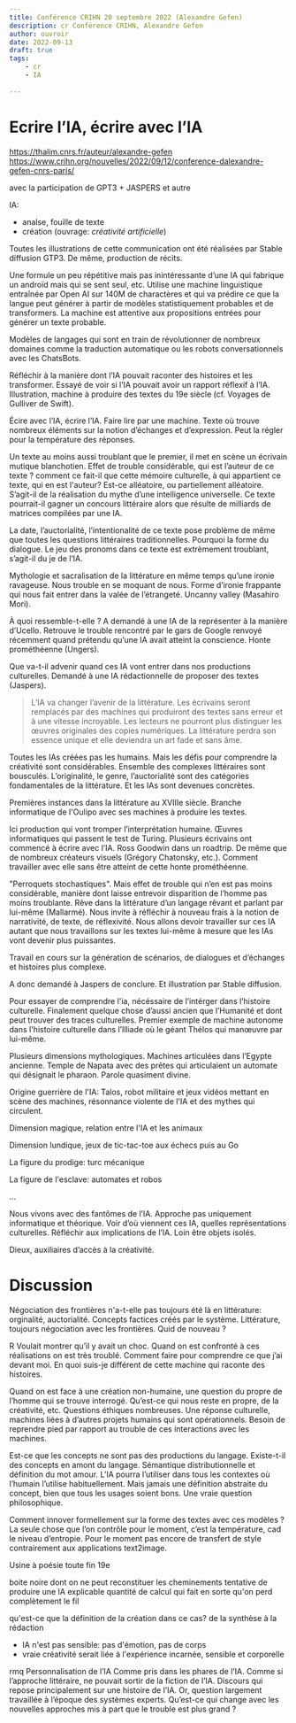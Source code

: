 ```yaml
---
title: Conférence CRIHN 20 septembre 2022 (Alexandre Gefen)
description: cr Conférence CRIHN, Alexandre Gefen
author: ouvroir
date: 2022-09-13
draft: true
tags:
    - cr
    - IA
    
---
```

# Ecrire l’IA, écrire avec l’IA 

https://thalim.cnrs.fr/auteur/alexandre-gefen
https://www.crihn.org/nouvelles/2022/09/12/conference-dalexandre-gefen-cnrs-paris/

avec la participation de GPT3 + JASPERS et autre 

IA: 
- analse, fouille de texte
- création (ouvrage: *créativité artificielle*)


Toutes les illustrations de cette communication ont été réalisées par Stable diffusion GTP3. De même, production de récits.

Une formule un peu répétitive mais pas inintéressante d’une IA qui fabrique un androïd mais qui se sent seul, etc. Utilise une machine linguistique entraînée par Open AI sur 140M de charactères et qui va prédire ce que la langue peut générer à partir de modèles statistiquement probables et de transformers. La machine est attentive aux propositions entrées pour générer un texte probable.

Modèles de langages qui sont en train de révolutionner de nombreux domaines comme la traduction automatique ou les robots conversationnels avec les ChatsBots.

Réfléchir à la manière dont l’IA pouvait raconter des histoires et les transformer. Essayé de voir si l’IA pouvait avoir un rapport réflexif à l’IA. Illustration, machine à produire des textes du 19e siècle (cf. Voyages de Gulliver de Swift).

Écire avec l’IA, écrire l’IA. Faire lire par une machine. Texte où trouve nombreux éléments sur la notion d’échanges et d’expression. Peut la régler pour la température des réponses.

Un texte au moins aussi troublant que le premier, il met en scène un écrivain mutique blanchotien. Effet de trouble considérable, qui est l’auteur de ce texte ? comment ce fait-il que cette mémoire culturelle, à qui appartient ce texte, qui en est l'auteur? Est-ce alléatoire, ou partiellement alléatoire. S’agit-il de la réalisation du mythe d’une intelligence universelle. Ce texte pourrait-il gagner un concours littéraire alors que résulte de milliards de matrices compilées par une IA.

La date, l’auctorialité, l’intentionalité de ce texte pose problème de même que toutes les questions littéraires traditionnelles. Pourquoi la forme du dialogue. Le jeu des pronoms dans ce texte est extrèmement troublant, s’agit-il du je de l’IA.

Mythologie et sacralisation de la littérature en même temps qu’une ironie ravageuse. Nous trouble en se moquant de nous. 
Forme d’ironie frappante qui nous fait entrer dans la valée de l’étrangeté. Uncanny valley (Masahiro Mori).

À quoi ressemble-t-elle ? A demandé à une IA de la représenter à la manière d’Ucello. Retrouve le trouble rencontré par le gars de Google renvoyé récemment quand prétendu qu’une IA avait atteint la conscience. 
Honte prométhéenne (Ungers).

Que va-t-il advenir quand ces IA vont entrer dans nos productions culturelles.
Demandé à une IA rédactionnelle de proposer des textes (Jaspers).
> L’IA va changer l’avenir de la littérature. Les écrivains seront remplacés par des machines qui produiront des textes sans erreur et à une vitesse incroyable. Les lecteurs ne pourront plus distinguer les œuvres originales des copies numériques. La littérature perdra son essence unique et elle deviendra un art fade et sans âme.

Toutes les IAs créées pas les humains. Mais les défis pour comprendre la créativité sont considérables. Ensemble des complexes littéraires sont bousculés. L’originalité, le genre, l’auctorialité sont des catégories fondamentales de la littérature. Et les IAs sont devenues concrètes.

Premières instances dans la littérature au XVIIIe siècle.
Branche informatique de l'Oulipo avec ses machines à produire les textes.

Ici production qui vont tromper l’interprétation humaine. Œuvres informatiques qui passent le test de Turing.
Plusieurs écrivains ont commencé à écrire avec l’IA. Ross Goodwin dans un roadtrip. De même que de nombreux créateurs visuels (Grégory Chatonsky, etc.). Comment travailler avec elle sans être atteint de cette honte prométhéenne.

"Perroquets stochastiques". Mais effet de trouble qui n’en est pas moins considérable, manière dont laisse entrevoir disparition de l’homme pas moins troublante. Rêve dans la littérature d’un langage rêvant et parlant par lui-même (Mallarmé). Nous invite à réfléchir à nouveau frais à la notion de narrativité, de texte, de réflexivité. Nous allons devoir travailler sur ces IA autant que nous travaillons sur les textes lui-même à mesure que les IAs vont devenir plus puissantes.

Travail en cours sur la génération de scénarios, de dialogues et d’échanges et histoires plus complexe.

A donc demandé à Jaspers de conclure. Et illustration par Stable diffusion.

Pour essayer de comprendre l'ia, nécéssaire de l’intérger dans l’histoire culturelle. Finalement quelque chose d’aussi ancien que l’Humanité et dont peut trouver des traces culturelles.
Premier exemple de machine autonome dans l'histoire culturelle dans l’Illiade où le géant Thélos qui manœuvre par lui-même.

Plusieurs dimensions mythologiques. Machines articulées dans l’Egypte ancienne. Temple de Napata avec des prêtes qui articulaient un automate qui désignait le pharaon. Parole quasiment divine.

Origine guerrière de l'IA: Talos, robot militaire et jeux vidéos mettant en scène des machines, résonnance violente de l'IA et des mythes qui circulent.

Dimension magique, relation entre l'IA et les animaux

Dimension lundique, jeux de tic-tac-toe aux échecs puis au Go

La figure du prodige: turc mécanique

La figure de l'esclave: automates et robos

...

Nous vivons avec des fantômes de l’IA. 
Approche pas uniquement informatique et théorique. Voir d’où viennent ces IA, quelles représentations culturelles. Réfléchir aux implications de l’IA. Loin être objets isolés.

Dieux, auxiliaires d’accès à la créativité.


# Discussion

Négociation des frontières n'a-t-elle pas toujours été là en littérature: orginalité, auctorialité. Concepts factices créés par le système.
Littérature, toujours négociation avec les frontières. Quid de nouveau ?

R Voulait montrer qu’il y avait un choc. Quand on est confronté à ces réalisations on est très troublé. Comment faire pour comprendre ce que j’ai devant moi. En quoi suis-je différent de cette machine qui raconte des histoires.

Quand on est face à une création non-humaine, une question du propre de l’homme qui se trouve interrogé. Qu’est-ce qui nous reste en propre, de la créativité, etc. Questions éthiques nombreuses. Une réponse culturelle, machines liées à d’autres projets humains qui sont opérationnels. Besoin de reprendre pied par rapport au trouble de ces interactions avec les machines.

Est-ce que les concepts ne sont pas des productions du langage. Existe-t-il des concepts en amont du langage. Sémantique distributionnelle et définition du mot amour. L’IA pourra l’utiliser dans tous les contextes où l’humain l’utilise habituellement. Mais jamais une définition abstraite du concept, bien que tous les usages soient bons. Une vraie question philosophique.

Comment innover formellement sur la forme des textes avec ces modèles ? La seule chose que l’on contrôle pour le moment, c’est la température, cad le niveau d’entropie. Pour le moment pas encore de transfert de style contrairement aux applications text2image.

Usine à poésie toute fin 19e

boite noire dont on ne peut reconstituer les cheminements
tentative de produire une IA explicable
quantité de calcul qui fait en sorte qu'on perd complètement le fil

qu'est-ce que la définition de la création dans ce cas? de la synthèse à la rédaction
- IA n'est pas sensible: pas d'émotion, pas de corps
- vraie créativité serait liée à l'expérience incarnée, sensible et corporelle




rmq
Personnalisation de l’IA
Comme pris dans les phares de l’IA.
Comme si l’approche littéraire, ne pouvait sortir de la fiction de l’IA.
Discours qui repose principalement sur une histoire de l’IA. Or, question largement travaillée à l’époque des systèmes experts. Qu’est-ce qui change avec les nouvelles approches mis à part que le trouble est plus grand ?